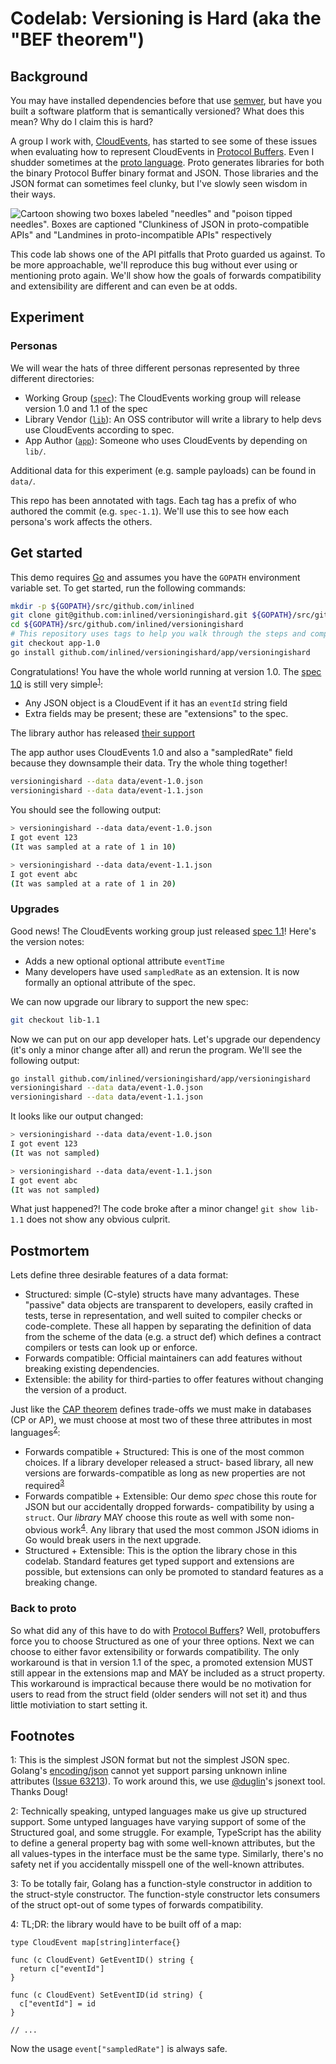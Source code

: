 # Codelab: Versioning is Hard (aka the "BEF theorem")

## Background

You may have installed dependencies before that use [semver], but have you built a
software platform that is semantically versioned? What does this mean? Why do I claim
this is hard?

A group I work with, [CloudEvents], has started to see some of these issues when evaluating
how to represent CloudEvents in [Protocol Buffers]. Even I shudder sometimes at
the [proto language]. Proto generates libraries for both the binary Protocol Buffer binary format
and JSON. Those libraries and the JSON format can sometimes feel clunky, but I've slowly seen
wisdom in their ways. <!-- Proto is minimal and designed to help steer developers away from
pitfalls of cleverness. -->

![Cartoon showing two boxes labeled "needles" and "poison tipped needles".
Boxes are captioned "Clunkiness of JSON in proto-compatible APIs" and "Landmines in
proto-incompatible APIs" respectively](data/needles.jpg)

This code lab shows one of the API pitfalls that Proto guarded us against. To be more
approachable, we'll reproduce this bug without ever using or mentioning proto again. We'll
show how the goals of forwards compatibility and extensibility are different and can
even be at odds.

## Experiment

### Personas

We will wear the hats of three different personas represented by three different directories:

* Working Group ([`spec`](/spec)): The CloudEvents working group will release version 1.0 and 1.1 of the spec
* Library Vendor ([`lib`](/lib)): An OSS contributor will write a library to help devs use CloudEvents according to spec.
* App Author ([`app`](/app)): Someone who uses CloudEvents by depending on `lib/`. 

Additional data for this experiment (e.g. sample payloads) can be found in `data/`.

This repo has been annotated with tags. Each tag has a prefix of who authored the commit (e.g. `spec-1.1`). We'll use
this to see how each persona's work affects the others.

## Get started

This demo requires [Go](golang.org) and assumes you have the `GOPATH` environment variable set.
To get started, run the following commands:

```bash
mkdir -p ${GOPATH}/src/github.com/inlined
git clone git@github.com:inlined/versioningishard.git ${GOPATH}/src/github.com/inlined/versioningishard
cd ${GOPATH}/src/github.com/inlined/versioningishard
# This repository uses tags to help you walk through the steps and compare changes
git checkout app-1.0
go install github.com/inlined/versioningishard/app/versioningishard
```

Congratulations! You have the whole world running at version 1.0. The [spec 1.0] is still very
simple<sup>[1](#foot1)</sup>:
 * Any JSON object is a CloudEvent if it has an `eventId` string field
 * Extra fields may be present; these are "extensions" to the spec.

The library author has released [their support](/lib/cloudevents)

The app author uses CloudEvents 1.0 and also a "sampledRate" field because they downsample their data.
Try the whole thing together!

```bash
versioningishard --data data/event-1.0.json
versioningishard --data data/event-1.1.json
```

You should see the following output:

```bash
> versioningishard --data data/event-1.0.json
I got event 123
(It was sampled at a rate of 1 in 10)

> versioningishard --data data/event-1.1.json
I got event abc
(It was sampled at a rate of 1 in 20)
```

### Upgrades

Good news! The CloudEvents working group just released [spec 1.1]! Here's the version notes:

* Adds a new optional optional attribute `eventTime`
* Many developers have used `sampledRate` as an extension. It is now formally an optional attribute of
  the spec.

We can now upgrade our library to support the new spec:

```bash
git checkout lib-1.1
```

Now we can put on our app developer hats. Let's upgrade our dependency (it's only a minor change after all) and rerun
the program. We'll see the following output:

```bash
go install github.com/inlined/versioningishard/app/versioningishard
versioningishard --data data/event-1.0.json
versioningishard --data data/event-1.1.json
```

It looks like our output changed:

```bash
> versioningishard --data data/event-1.0.json
I got event 123
(It was not sampled)

> versioningishard --data data/event-1.1.json
I got event abc
(It was not sampled)
```

What just happened?! The code broke after a minor change! `git show lib-1.1` does not show any obvious culprit.

## Postmortem

Lets define three desirable features of a data format:

* Structured: simple (C-style) structs have many advantages. These "passive" data objects are transparent to developers,
  easily crafted in tests, terse in representation, and well suited to compiler checks or code-complete. These all
  happen by separating the definition of data from the scheme of the data (e.g. a struct def) which defines a contract
  compilers or tests can look up or enforce.
* Forwards compatible: Official maintainers can add features without breaking existing dependencies.
* Extensible: the ability for third-parties to offer features without changing the version of a product.

Just like the [CAP theorem] defines trade-offs we must make in databases (CP or AP), we must choose at most two of these
three attributes in most languages<sup>[2](#foot2)</sup>:

* Forwards compatible + Structured: This is one of the most common choices. If a library developer released a struct-
  based library, all new versions are forwards-compatible as long as new properties are not
  required<sup>[3](#fooot3)</sup>
* Forwards compatible + Extensible: Our demo _spec_ chose this route for JSON but our accidentally dropped forwards-
  compatibility by using a `struct`. Our _library_ MAY choose this route as well with some non-obvious
  work<sup>[4](#foot4)</sup>. Any library that used the most common JSON idioms in Go would break users in the next
  upgrade.
* Structured + Extensible: This is the option the library chose in this codelab. Standard features get typed support and
  extensions are possible, but extensions can only be promoted to standard features as a breaking change.

### Back to proto

So what did any of this have to do with [Protocol Buffers]? Well, protobuffers force you to choose Structured as one of
your three options. Next we can choose to either favor extensibility or forwards compatibility. The only workaround is
that in version 1.1 of the spec, a promoted extension MUST still appear in the extensions map and MAY be
included as a struct property. This workaround is impractical because there would be no motivation for users to read
from the struct field (older senders will not set it) and thus little motiviation to start setting it.

## Footnotes

<a name="foot1">1</a>: This is the simplest JSON format but not the simplest JSON spec. Golang's [encoding/json] cannot
yet support parsing unknown inline attributes ([Issue 63213]). To work around this, we use [@duglin]'s jsonext tool.
Thanks Doug! 

<a name="foot2">2</a>: Technically speaking, untyped languages make us give up structured support. Some untyped
languages have varying support of some of the Structured goal, and some struggle. For example, TypeScript has the
ability to define a general property bag with some well-known attributes, but the all values-types in the interface must
be the same type. Similarly, there's no safety net if you accidentally misspell one of the well-known attributes.

<a name="foot3">3</a>: To be totally fair, Golang has a function-style constructor in addition to the struct-style
constructor. The function-style constructor lets consumers of the struct opt-out of some types of forwards
compatibility.

<a name="foo4">4</a>: TL;DR: the library would have to be built off of a map:

```golang
type CloudEvent map[string]interface{}

func (c CloudEvent) GetEventID() string {
  return c["eventId"]
}

func (c CloudEvent) SetEventID(id string) {
  c["eventId"] = id
}

// ...
```

Now the usage `event["sampledRate"]` is always safe.


[Semver]: https://semver.org/]
[CloudEvents]: https://github.com/cloudevents/spec
[Protocol Buffers]: https://en.wikipedia.org/wiki/Protocol_Buffers
[proto language]: https://developers.google.com/protocol-buffers/docs/proto
[sampling extension]: https://github.com/cloudevents/spec/blob/master/extensions/sampled-rate.md
[encoding/json]: https://golang.org/pkg/encoding/json/
[Issue 63213]: https://github.com/golang/go/issues/6213
[@duglin]: https://github.com/duglin
[spec 1.0]: https://github.com/inlined/versioningishard/tags/spec-1.0
[spec 1.1]: https://github.com/inlined/versioningishard/tags/spec-1.1
[Thrift]: https://thrift.apache.org/
[Bond]: https://microsoft.github.io/bond/
[CAP theorem]: https://en.wikipedia.org/wiki/CAP_theorem